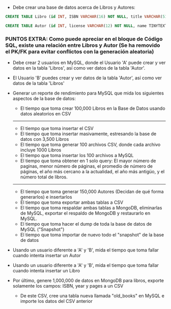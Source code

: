 * Debe crear una base de datos acerca de Libros y Autores:

```sql
CREATE TABLE Libro (id INT, ISBN VARCHAR(16) NOT NULL, title VARCHAR(512) NOT NULL, autor_license VARCHAR(12), FOREIGN KEY (autor_license) REFERENCES Autor(license), editorial TINYTEXT, pages SMALLINT, year SMALLINT NOT NULL, genre TINYTEXT, language TINYTEXT NOT NULL, format TINYTEXT, sinopsis TEXT, content TEXT);
```

```sql
CREATE TABLE Autor (id INT, license VARCHAR(12) NOT NULL, name TINYTEXT NOT NULL, lastName TINYTEXT, secondLastName TINYTEXT, year SMALLINT);
```

### PUNTOS EXTRA: Como puede apreciar en el bloque de Código SQL, existe una relación entre Libros y Autor (Se ha removido el PK/FK para evitar conflictos con la generación aleatoria)

* Debe crear 2 usuarios en MySQL, donde el Usuario 'A' puede crear y ver datos en la tabla 'Libros', así como ver datos de la tabla 'Autor'.
* El Usuario 'B' puedes crear y ver datos de la tabla 'Autor', así como ver datos de la tabla 'Libros'
* Generar un reporte de rendimiento para MySQL que mida los siguientes aspectos de la base de datos:
  - El tiempo que toma crear 100,000 Libros en la Base de Datos usando datos aleatorios en CSV
  ------------------------------------------------------------



  - El tiempo que toma insertar el CSV
  - El tiempo que toma insertar masivamente, estresando la base de datos con 3,500 Libros
  - El tiempo que toma generar 100 archivos CSV, donde cada archivo incluye 1000 Libros
  - El tiempo que toma insertar los 100 archivos a MySQL
  - El tiempo que toma obtener en 1 solo query: El mayor número de paginas, menor número de páginas, el promedio de número de páginas, el año más cercano a la actualidad, el año más antigüo, y el número total de libros.

  --------------------------------------------------------



  - El tiempo que toma generar 150,000 Autores (Decidan de qué forma generarlos) e insertarlos
  - El tiempo que toma exportar ambas tablas a CSV
  - El tiempo que toma respaldar ambas tablas a MongoDB, eliminarlas de MySQL, exportar el respaldo de MongoDB y restaurarlo en MySQL.
  - El tiempo que toma hacer el dump de toda la base de datos de MySQL ("Snapshot")
  - El tiempo que toma importar de nuevo todo el "snapshot" de la base de datos

* Usando un usuario diferente a 'A' y 'B', mida el tiempo que toma fallar cuando intenta insertar un Autor
* Usando un usuario diferente a 'A' y 'B', mida el tiempo que toma fallar cuando intenta insertar un Libro
* Por último, genere 1,000,000 de datos en MongoDB para libros, exporte solamente los campos: ISBN, year y pages a un CSV
  - De este CSV, cree una tabla nueva llamada "old_books" en MySQL e importe los datos del CSV anterior
